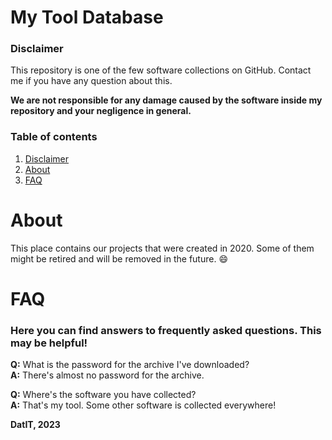 # My Tool Database
### Disclaimer
This repository is one of the few software collections on GitHub. Contact me if you have any question about this.

**We are not responsible for any damage caused by the software inside my repository and your negligence in general.**

### Table of contents
1. [Disclaimer](#disclaimer)
2. [About](#about)
3. [FAQ](#faq)

# About
This place contains our projects that were created in 2020. Some of them might be retired and will be removed in the future. :smile:


# FAQ
### Here you can find answers to frequently asked questions. This may be helpful!
**Q:** What is the password for the archive I've downloaded?  
**A:** There's almost no password for the archive.

**Q:** Where's the software you have collected?   
**A:** That's my tool. Some other software is collected everywhere!

**DatIT, 2023**

